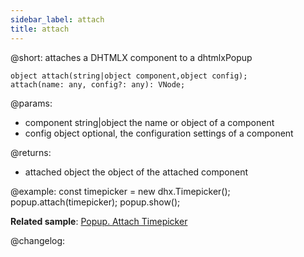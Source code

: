 ```yaml
---
sidebar_label: attach
title: attach
---          
```


@short: attaches a DHTMLX component to a dhtmlxPopup

```todoapi 
object attach(string|object component,object config);
attach(name: any, config?: any): VNode;
```

@params:
- component 	string|object		the name or object of a component
- config		object	    		optional, the configuration settings of a component

@returns:
- attached			object			the object of the attached component

@example:
const timepicker = new dhx.Timepicker();
popup.attach(timepicker);
popup.show();

**Related sample**: [Popup. Attach Timepicker](https://snippet.dhtmlx.com/7x6hlbqx)

@changelog:

